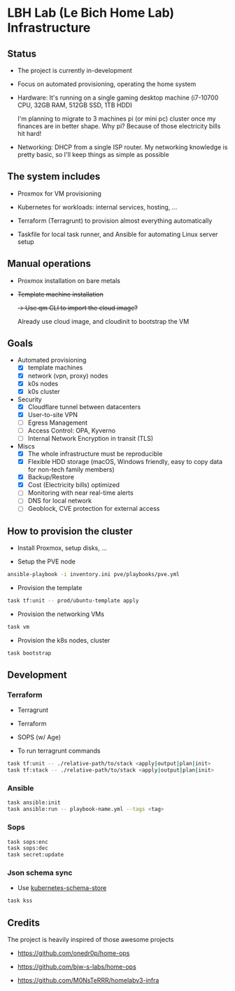 # LBH Lab (Le Bich Home Lab) Infrastructure

## Status

- The project is currently in-development

- Focus on automated provisioning, operating the home system

- Hardware: It's running on a single gaming desktop machine (i7-10700 CPU, 32GB RAM, 512GB SSD, 1TB HDD)

  I'm planning to migrate to 3 machines pi (or mini pc) cluster once my finances are in better shape. Why pi? Because of those electricity bills hit hard!

- Networking: DHCP from a single ISP router. My networking knowledge is pretty basic, so I'll keep things as simple as possible

## The system includes

- Proxmox for VM provisioning

- Kubernetes for workloads: internal services, hosting, ...

- Terraform (Terragrunt) to provision almost everything automatically

- Taskfile for local task runner, and Ansible for automating Linux server setup

## Manual operations

- Proxmox installation on bare metals

- ~~Template machine installation~~

  ~~-> Use qm CLI to import the cloud image?~~

  Already use cloud image, and cloudinit to bootstrap the VM

## Goals

- Automated provisioning
  - [x] template machines
  - [x] network (vpn, proxy) nodes
  - [x] k0s nodes
  - [x] k0s cluster

- Security
  - [x] Cloudflare tunnel between datacenters
  - [x] User-to-site VPN
  - [ ] Egress Management
  - [ ] Access Control: OPA, Kyverno
  - [ ] Internal Network Encryption in transit (TLS)

- Miscs
  - [x] The whole infrastructure must be reproducible
  - [x] Flexible HDD storage (macOS, Windows friendly, easy to copy data for non-tech family members)
  - [x] Backup/Restore
  - [x] Cost (Electricity bills) optimized
  - [ ] Monitoring with near real-time alerts
  - [ ] DNS for local network
  - [ ] Geoblock, CVE protection for external access

## How to provision the cluster

- Install Proxmox, setup disks, ...

- Setup the PVE node
```bash
ansible-playbook -i inventory.ini pve/playbooks/pve.yml
```

- Provision the template
```bash
task tf:unit -- prod/ubuntu-template apply
```

- Provision the networking VMs

```bash
task vm
```

- Provision the k8s nodes, cluster

```bash
task bootstrap
```

## Development

### Terraform

- Terragrunt
- Terraform
- SOPS (w/ Age)

- To run terragrunt commands

```bash
task tf:unit -- ./relative-path/to/stack <apply|output|plan|init>
task tf:stack -- ./relative-path/to/stack <apply|output|plan|init>
```

### Ansible

```bash
task ansible:init
task ansible:run -- playbook-name.yml --tags <tag>
```

### Sops

```bash
task sops:enc
task sops:dec
task secret:update
```

### Json schema sync

- Use [kubernetes-schema-store](https://github.com/moonlight8978/kubernetes-schema-store)

```bash
task kss
```

## Credits

The project is heavily inspired of those awesome projects

- https://github.com/onedr0p/home-ops

- https://github.com/bjw-s-labs/home-ops

- https://github.com/M0NsTeRRR/homelabv3-infra
